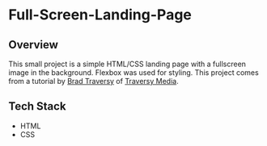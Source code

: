 # Full-Screen-Landing-Page  
## Overview
This small project is a simple HTML/CSS landing page with a fullscreen image in the background. Flexbox was used for styling. This project comes from a tutorial by [Brad Traversy](https://github.com/bradtraversy) of [Traversy Media](https://traversymedia.com/).

## Tech Stack
- HTML
- CSS
